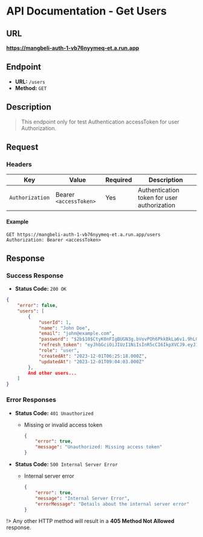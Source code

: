 # **API Documentation - Get Users**

## URL

**https://mangbeli-auth-1-vb76nyymeq-et.a.run.app**

## Endpoint

- **URL:** `/users`
- **Method:** `GET`

## Description

> This endpoint only for test Authentication accessToken for user Authorization.

## Request

### Headers

| Key           | Value                                | Required | Description                               |
| ------------- | ------------------------------------ | -------- | ----------------------------------------- |
| `Authorization`| Bearer `<accessToken>`               | Yes      | Authentication token for user authorization|

#### Example
```http
GET https://mangbeli-auth-1-vb76nyymeq-et.a.run.app/users
Authorization: Bearer <accessToken>
```

## Response

### Success Response

- **Status Code:** `200 OK`
```json
{
    "error": false,
    "users": [
        {
            "userId": 1,
            "name": "John Doe",
            "email": "john@example.com",
            "password": "$2b$10$CtyK0nFIgBUGN3g.bVovPOh6PkkBkLa6v1.9hLGfC5PNUZEJNL4nq",
            "refresh_token": "eyJhbGciOiJIUzI1NiIsInR5cCI6IkpXVCJ9.eyJ1c2VySWQiOjEsIm5hbWUiOiJ1ZGliIiwiZW1haWwiOiJ1ZGluc2VkdW5pYUBkaWNvZGluZy5jb20iLCJpYXQiOjE3MDE0MjE0NDMsImV4cCI6MTcwMTUwNzg0M30.XhqMxBtmwtkmyqD9idzjmWy3QjeHf0autXprKr1MBqM",
            "role": "user",
            "createdAt": "2023-12-01T06:25:18.000Z",
            "updatedAt": "2023-12-01T09:04:03.000Z"
        },
        And other users...
    ]
}
```

### Error Responses

- **Status Code:** `401 Unauthorized`
    - Missing or invalid access token
        ```json
        {
            "error": true,
            "message": "Unauthorized: Missing access token"
        }
        ```

- **Status Code:** `500 Internal Server Error`
    - Internal server error
        ```json
        {
            "error": true,
            "message": "Internal Server Error",
            "errorMessage": "Details about the internal server error"
        }
        ```

!> Any other HTTP method will result in a **405 Method Not Allowed** response.
